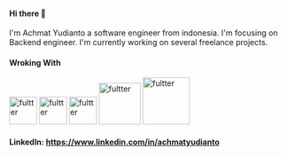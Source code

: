 #### Hi there 👋

<!--
**achmatyudianto/achmatyudianto** is a ✨ _special_ ✨ repository because its `README.md` (this file) appears on your GitHub profile.

Here are some ideas to get you started:

- 🔭 I’m currently working on ...
- 🌱 I’m currently learning ...
- 👯 I’m looking to collaborate on ...
- 🤔 I’m looking for help with ...
- 💬 Ask me about ...
- 📫 How to reach me: ...
- 😄 Pronouns: ...
- ⚡ Fun fact: ...
-->

I'm Achmat Yudianto a software engineer from indonesia. I'm focusing on Backend engineer. I'm currently working on several freelance projects.

#### Wroking With
<img alt="fultter" src="https://user-images.githubusercontent.com/30197099/100403769-59824480-3092-11eb-89e4-e69d10093e21.png" width="50">   <img alt="fultter" src="https://user-images.githubusercontent.com/30197099/100403778-6010bc00-3092-11eb-8bff-56b84f2d7e39.jpg" width="50">   <img alt="fultter" src="https://user-images.githubusercontent.com/30197099/100403680-1cb64d80-3092-11eb-83ba-cb940c6bb0f2.png" width="50">   <img alt="fultter" src="https://user-images.githubusercontent.com/30197099/100403773-5be49e80-3092-11eb-8e11-286e37fa88ec.png" width="75">   <img alt="fultter" src="https://user-images.githubusercontent.com/30197099/100403774-5dae6200-3092-11eb-9aad-99c965bcb8ad.jpeg" width="85">

#### LinkedIn: https://www.linkedin.com/in/achmatyudianto
